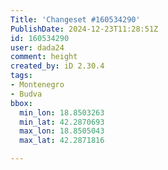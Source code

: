 ```yaml
---
Title: 'Changeset #160534290'
PublishDate: 2024-12-23T11:28:51Z
id: 160534290
user: dada24
comment: height
created_by: iD 2.30.4
tags:
- Montenegro
- Budva
bbox:
  min_lon: 18.8503263
  min_lat: 42.2870693
  max_lon: 18.8505043
  max_lat: 42.2871816

---
```

